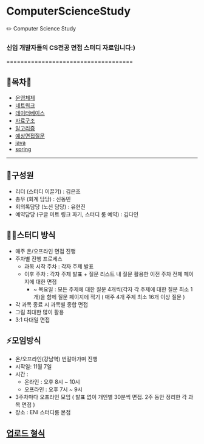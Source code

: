 # ComputerScienceStudy

✏️ Computer Science Study

### 신입 개발자들의 CS전공 면접 스터디 자료입니다:)
====================================
## 🌟목차🌟
- [운영체제](https://github.com/corrvax/ComputerScienceStudy/blob/main/os/%EC%9A%B4%EC%98%81%EC%B2%B4%EC%A0%9C%20%EB%AA%A9%EC%B0%A8.md)
- [네트워크](https://github.com/corrvax/ComputerScienceStudy/blob/main/network/%EB%84%A4%ED%8A%B8%EC%9B%8C%ED%81%AC.md)
- [데이터베이스](https://github.com/corrvax/ComputerScienceStudy/blob/main/DB/DB%EB%AA%A9%EC%B0%A8.md)
- [자료구조](https://github.com/corrvax/ComputerScienceStudy/blob/main/computerStructure/%EC%9E%90%EB%A3%8C%EA%B5%AC%EC%A1%B0.md)
- [알고리즘](https://github.com/corrvax/ComputerScienceStudy/blob/main/algorithm/%EC%95%8C%EA%B3%A0%EB%A6%AC%EC%A6%98.md)
- [예상면접질문](https://github.com/corrvax/ComputerScienceStudy/blob/main/question/%EC%98%88%EC%83%81%EB%A9%B4%EC%A0%91%EC%A7%88%EB%AC%B8.md)
- [java]()
- [spring]()

---
## 👤구성원

- 리더 (스터디 이끌기) : 김은조
- 총무 (회계 담당) : 신동민
- 회의록담당 (노션 담당) : 유현진
- 예약담당 (구글 미트 링크 파기, 스터디 룸 예약) : 김다인 

## 🙋‍♂️스터디 방식

- 매주 온/오프라인 면접 진행
- 주차별 진행 프로세스
    - 과목 시작 주차 : 각자 주제 발표
    - 이후 주차 : 각자 주제 발표 + 질문 리스트 내 질문 활용한 이전 주차 전체 페이지에 대한 면접
        - ~ 목요일 : 모든 주제에 대한 질문 4개씩(각자 각 주제에 대한 질문 최소 1개)을 함께 질문 페이지에 적기 ( 매주 4개 주제 최소 16개 이상 질문 )
- 각 과목 종료 시 과목별 종합 면접
- 그림 최대한 많이 활용
- 3:1 다대일 면접

## ⚡️모임방식

- 온/오프라인(강남역) 번갈아가며 진행
- 시작일: 11월 7일
- 시간 :
    - 온라인 : 오후 8시 ~ 10시
    - 오프라인 : 오후 7시 ~ 9시
- 3주차마다 오프라인 모임 ( 발표 없이 개인별 30분씩 면접. 2주 동안 정리한 각 과목 면접 )
- 장소 : ENI 스터디룸 본점

[업로드 형식](https://github.com/corrvax/ComputerScienceStudy/blob/main/example.md)
---

